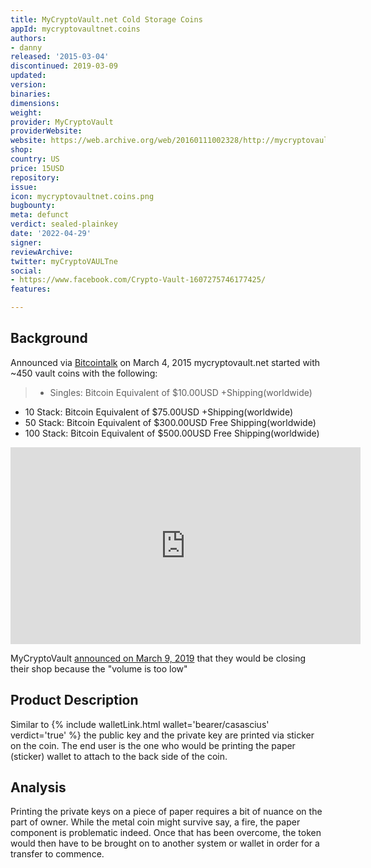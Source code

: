 ```yaml
---
title: MyCryptoVault.net Cold Storage Coins
appId: mycryptovaultnet.coins
authors:
- danny
released: '2015-03-04'
discontinued: 2019-03-09
updated: 
version: 
binaries: 
dimensions: 
weight: 
provider: MyCryptoVault
providerWebsite: 
website: https://web.archive.org/web/20160111002328/http://mycryptovault.net/
shop: 
country: US
price: 15USD
repository: 
issue: 
icon: mycryptovaultnet.coins.png
bugbounty: 
meta: defunct
verdict: sealed-plainkey
date: '2022-04-29'
signer: 
reviewArchive: 
twitter: myCryptoVAULTne
social:
- https://www.facebook.com/Crypto-Vault-1607275746177425/
features: 

---
```


## Background 

Announced via [Bitcointalk](https://bitcointalk.org/index.php?topic=975527.0) on March 4, 2015 mycryptovault.net started with ~450 vault coins with the following: 

> - Singles: Bitcoin Equivalent of $10.00USD +Shipping(worldwide)
- 10 Stack: Bitcoin Equivalent of $75.00USD +Shipping(worldwide)
- 50 Stack: Bitcoin Equivalent of $300.00USD Free Shipping(worldwide)
- 100 Stack: Bitcoin Equivalent of $500.00USD Free Shipping(worldwide)

<iframe width="560" height="315" src="https://www.youtube.com/embed/aPQbOVc_gw4" title="YouTube video player" frameborder="0" allow="accelerometer; autoplay; clipboard-write; encrypted-media; gyroscope; picture-in-picture" allowfullscreen></iframe><br />

MyCryptoVault [announced on March 9, 2019](https://www.facebook.com/permalink.php?story_fbid=1701956066709392&id=1607275746177425&__cft__[0]=AZUP6ANNjAI5zZxkUzCT8WfzbNVp1A0qtjJ80kLv7tlgpSyqODC22ODn-vCt0WrNbWiSNIdxZNSWH0n6U9MQHpCcAbYUtZRHdPpKKbyDMtywOqD4UWRP6_sR4pFp5reTUQbPXuZ7VMTwQJDzSkzP7AAe&__tn__=%2CO%2CP-R) that they would be closing their shop because the "volume is too low"

## Product Description 

Similar to {% include walletLink.html wallet='bearer/casascius' verdict='true' %} the public key and the private key are printed via sticker on the coin. The end user is the one who would be printing the paper (sticker) wallet to attach to the back side of the coin.

## Analysis 

Printing the private keys on a piece of paper requires a bit of nuance on the part of owner. While the metal coin might survive say, a fire, the paper component is problematic indeed. Once that has been overcome, the token would then have to be brought on to another system or wallet in order for a transfer to commence. 